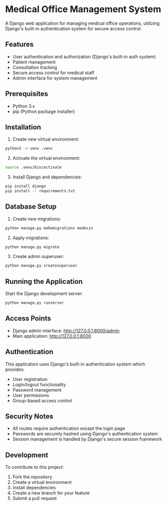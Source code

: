 # Medical Office Management System

A Django web application for managing medical office operations, utilizing Django's built-in authentication system for secure access control.

## Features

- User authentication and authorization (Django's built-in auth system)
- Patient management
- Consultation tracking
- Secure access control for medical staff
- Admin interface for system management

## Prerequisites

- Python 3.x
- pip (Python package installer)

## Installation

1. Create new virtual environment:
```bash
python3 -m venv .venv
```

2. Activate the virtual environment:
```bash
source .venv/bin/activate
```

3. Install Django and dependencies:
```bash
pip install django
pip install -r requirements.txt
```

## Database Setup

1. Create new migrations:
```bash
python manage.py makemigrations medecin
```

2. Apply migrations:
```bash
python manage.py migrate
```

3. Create admin superuser:
```bash
python manage.py createsuperuser
```

## Running the Application

Start the Django development server:
```bash
python manage.py runserver
```

## Access Points

- Django admin interface: http://127.0.0.1:8000/admin
- Main application: http://127.0.0.1:8000

## Authentication

This application uses Django's built-in authentication system which provides:

- User registration
- Login/logout functionality
- Password management
- User permissions
- Group-based access control

## Security Notes
    
- All routes require authentication except the login page
- Passwords are securely hashed using Django's authentication system
- Session management is handled by Django's secure session framework

## Development

To contribute to this project:

1. Fork the repository 
2. Create a virtual environment 
3. Install dependencies 
4. Create a new branch for your feature 
5. Submit a pull request


